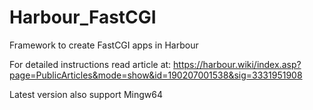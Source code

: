 # Harbour_FastCGI
Framework to create FastCGI apps in Harbour

For detailed instructions read article at: https://harbour.wiki/index.asp?page=PublicArticles&mode=show&id=190207001538&sig=3331951908


Latest version also support Mingw64

